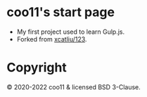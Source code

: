 # coo11's start page

- My first project used to learn Gulp.js.
- Forked from [xcatliu/123](https://github.com/xcatliu/123).

# Copyright

© 2020-2022 coo11 & licensed BSD 3-Clause.
